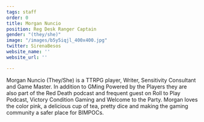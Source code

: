 ```yaml
---
tags: staff
order: 0
title: Morgan Nuncio
position: Reg Desk Ranger Captain
gender: "(they/she)"
image: "/images/b5y5iqjl_400x400.jpg"
twitter: SirenaBesos
website_name: ''
website_url: ''

---
```

Morgan Nuncio (They/She) is a TTRPG player, Writer, Sensitivity Consultant and Game Master. In addition to GMing Powered by the Players they are also part of the Red Death podcast and frequent guest on Roll to Play Podcast, Victory Condition Gaming and Welcome to the Party. Morgan loves the color pink, a delicious cup of tea, pretty dice and making the gaming community a safer place for BIMPOCs.